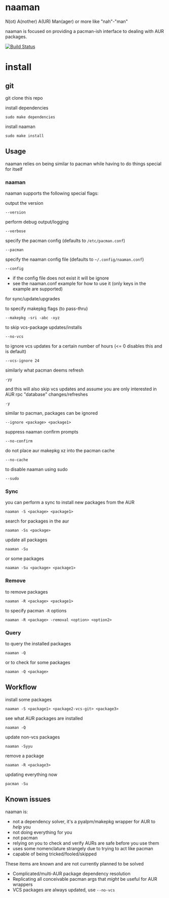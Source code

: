 naaman
===

N(ot) A(nother) A(UR) Man(ager) or more like "nah"-"man"

naaman is focused on providing a pacman-ish interface to dealing with AUR packages.

[![Build Status](https://travis-ci.org/enckse/naaman.svg?branch=master)](https://travis-ci.org/enckse/naaman)

# install

## git

git clone this repo

install dependencies
```
sudo make dependencies
```

install naaman
```
sudo make install
```


## Usage

naaman relies on being similar to pacman while having to do things special for itself

### naaman

naaman supports the following special flags:

output the version
```
--version
```

perform debug output/logging
```
--verbose
```

specify the pacman config (defaults to `/etc/pacman.conf`)
```
--pacman
```

specify the naaman config file (defaults to `~/.config/naaman.conf`)
```
--config
```
* if the config file does not exist it will be ignore
* see the naaman.conf example for how to use it (only keys in the example are supported)

for sync/update/upgrades

to specify makepkg flags (to pass-thru)
```
--makepkg -sri -abc -xyz
```

to skip vcs-package updates/installs
```
--no-vcs
```

to ignore vcs updates for a certain number of hours (<= 0 disables this and is default)
```
--vcs-ignore 24
```

similarly what pacman deems refresh
```
-yy
```

and this will also skip vcs updates and assume you are only interested in AUR rpc "database" changes/refreshes
```
-y
```

similar to pacman, packages can be ignored
```
--ignore <package> <package1>
```

suppress naaman confirm prompts
```
--no-confirm
```

do not place aur makepkg xz into the pacman cache
```
--no-cache
```

to disable naaman using sudo
```
--sudo
```


### Sync

you can perform a sync to install new packages from the AUR
```
naaman -S <package> <package1>
```

search for packages in the aur
```
naaman -Ss <package>
```

update all packages
```
naaman -Su
```

or some packages
```
naaman -Su <package> <package1>
```

### Remove

to remove packages
```
naaman -R <package> <package1>
```

to specify pacman `-R` options
```
naaman -R <package> -removal <option> <option2>
```

### Query

to query the installed packages
```
naaman -Q
```

or to check for some packages
```
naaman -Q <package>
```

## Workflow

install some packages
```
naaman -S <package1> <package2-vcs-git> <package3>
```

see what AUR packages are installed
```
naaman -Q
```

update non-vcs packages
```
naaman -Syyu
```

remove a package
```
naaman -R <package3>
```

updating everything now
```
pacman -Su
```

## Known issues

naaman is:
* not a dependency solver, it's a pyalpm/makepkg wrapper for AUR to _help_ you
* not doing everything for you
* not pacman
* relying on you to check and verify AURs are safe before you use them
* uses some nomenclature strangely due to trying to act like pacman
* capable of being tricked/fooled/skipped

These items are known and are not currently planned to be solved
* Complicated/multi-AUR package dependency resolution
* Replicating all conceivable pacman args that _might_ be useful for AUR wrappers
* VCS packages are always updated, use `--no-vcs`
